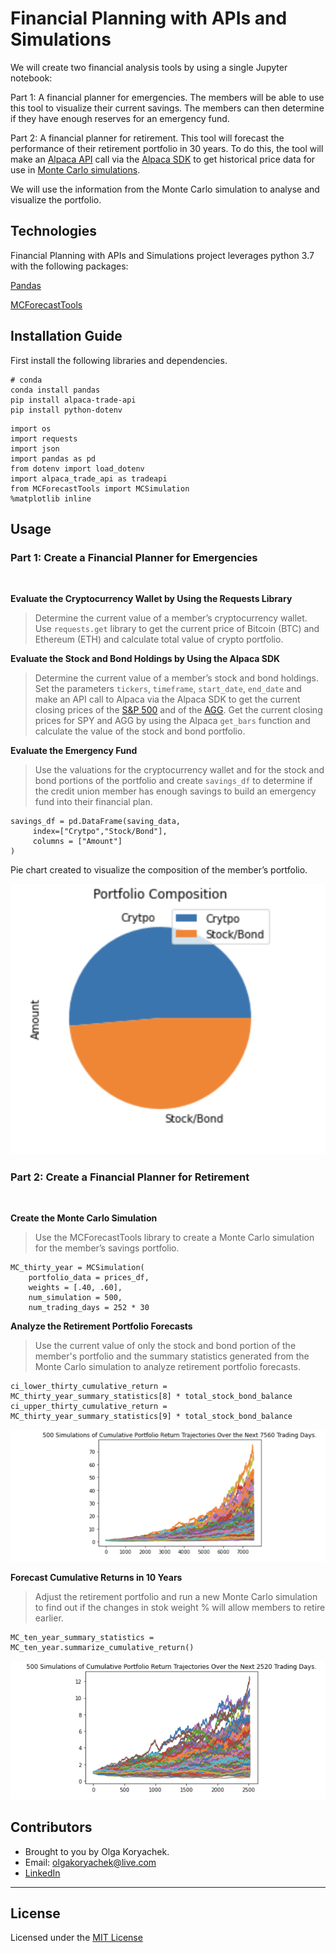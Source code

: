 # Financial Planning with APIs and Simulations
We will create two financial analysis tools by using a single Jupyter notebook:

Part 1: A financial planner for emergencies. The members will be able to use this tool to visualize their current savings. The members can then determine if they have enough reserves for an emergency fund.

Part 2: A financial planner for retirement. This tool will forecast the performance of their retirement portfolio in 30 years. To do this, the tool will make an [Alpaca API](https://alpaca.markets/docs/) call via the [Alpaca SDK](https://github.com/alpacahq/alpaca-trade-api-python/) to get historical price data for use in [Monte Carlo simulations](https://www.rdocumentation.org/packages/decisionSupport/versions/1.110/topics/mcSimulation).

We will use the information from the Monte Carlo simulation to analyse and visualize the portfolio.

## Technologies
Financial Planning with APIs and Simulations project leverages python 3.7 with the following packages:

[Pandas](https://github.com/pandas-dev/pandas "Pandas") 

[MCForecastTools](https://cdn.inst-fs-pdx-prod.inscloudgate.net/e0e08ad7-c5b3-43c1-8e7c-e7efc5f1f39c/MCForecastTools.py?token=eyJhbGciOiJIUzUxMiIsInR5cCI6IkpXVCIsImtpZCI6ImNkbiJ9.eyJyZXNvdXJjZSI6Ii9lMGUwOGFkNy1jNWIzLTQzYzEtOGU3Yy1lN2VmYzVmMWYzOWMvTUNGb3JlY2FzdFRvb2xzLnB5IiwidGVuYW50IjoiY2FudmFzIiwidXNlcl9pZCI6IjE1MDQyMDAwMDAwMDAxNjY3OSIsImlhdCI6MTY0NzgwNTcwMiwiZXhwIjoxNjQ3ODkyMTAyfQ.AFw4Zrh-g9L-bjcvOiNwTlG8AXpxX7mml1s1WvuToE2tPxnQ1OWTfyfYG0LnT8vXcSD469j1DdN2BRCQ5ACDUA&content_type=text%2Fx-python)

## Installation Guide

First install the following libraries and dependencies.

```
# conda
conda install pandas
pip install alpaca-trade-api
pip install python-dotenv
```

```
import os
import requests
import json
import pandas as pd
from dotenv import load_dotenv
import alpaca_trade_api as tradeapi
from MCForecastTools import MCSimulation
%matplotlib inline
```

## Usage

### Part 1: Create a Financial Planner for Emergencies
<br>

**Evaluate the Cryptocurrency Wallet by Using the Requests Library**

>Determine the current value of a member’s cryptocurrency wallet. Use `requests.get` library to get the current price of Bitcoin (BTC) and Ethereum (ETH) and calculate total value of crypto portfolio.

**Evaluate the Stock and Bond Holdings by Using the Alpaca SDK**

>Determine the current value of a member’s stock and bond holdings. Set the parameters `tickers`, `timeframe`, `start_date`, `end_date` and make an API call to Alpaca via the Alpaca SDK to get the current closing prices of the [S&P 500](https://en.wikipedia.org/wiki/S%26P_500 "S&P 500") and of the [AGG](https://www.ishares.com/us/products/239458/ishares-core-total-us-bond-market-etf).
Get the current closing prices for SPY and AGG by using the Alpaca `get_bars` function and calculate the value of the stock and bond portfolio.

**Evaluate the Emergency Fund**

>Use the valuations for the cryptocurrency wallet and for the stock and bond portions of the portfolio and create `savings_df` to determine if the credit union member has enough savings to build an emergency fund into their financial plan.


```
savings_df = pd.DataFrame(saving_data,
     index=["Crytpo","Stock/Bond"],
     columns = ["Amount"]
)
```

Pie chart created to visualize the composition of the member’s portfolio.

![Portfolio Composition](Images/Piechart.png)

### Part 2: Create a Financial Planner for Retirement
<br>

**Create the Monte Carlo Simulation**

>Use the MCForecastTools library to create a Monte Carlo simulation for the member’s savings portfolio.

```
MC_thirty_year = MCSimulation(
    portfolio_data = prices_df,
    weights = [.40, .60],
    num_simulation = 500,
    num_trading_days = 252 * 30
```

**Analyze the Retirement Portfolio Forecasts**

>Use the current value of only the stock and bond portion of the member's portfolio and the summary statistics generated from the Monte Carlo simulation to analyze retirement portfolio forecasts.

```
ci_lower_thirty_cumulative_return = MC_thirty_year_summary_statistics[8] * total_stock_bond_balance
ci_upper_thirty_cumulative_return = MC_thirty_year_summary_statistics[9] * total_stock_bond_balance
```

![30-year Monte Carlo simulation](Images/30yearplot.png)

**Forecast Cumulative Returns in 10 Years**

>Adjust the retirement portfolio and run a new Monte Carlo simulation to find out if the changes in stok weight % will allow members to retire earlier.

```
MC_ten_year_summary_statistics = MC_ten_year.summarize_cumulative_return()
```
![10-year Monte Carlo simulation](Images/10yearplot.png)

## Contributors

* Brought to you by Olga Koryachek.
* Email: olgakoryachek@live.com
* [LinkedIn](https://www.linkedin.com/in/olga-koryachek-a74b1877/?msgOverlay=true "LinkedIn")


---

## License

Licensed under the [MIT License](https://choosealicense.com/licenses/mit/)


